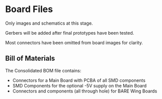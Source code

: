 # Board Files
Only images and schematics at this stage.

Gerbers will be added after final prototypes have been tested.

Most connectors have been omitted from board images for clarity.

## Bill of Materials
The Consolidated BOM file contains:
- Connectors for a Main Board with PCBA of all SMD components
- SMD Components for the optional -5V supply on the Main Board
- Connectors and components (all through hole) for BARE Wing Boards
